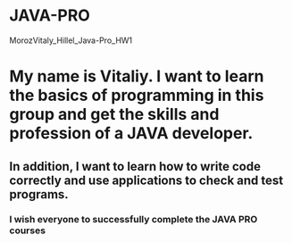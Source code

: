 # JAVA-PRO
MorozVitaly_Hillel_Java-Pro_HW1

# My name is Vitaliy. I want to learn the basics of programming in this group and get the skills and profession of a JAVA developer.
<H2> In addition, I want to learn how to write code correctly and use applications to check and test programs.</H2>
<H3>I wish everyone to successfully complete the JAVA PRO courses</H3>
